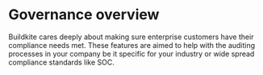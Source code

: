 # Governance overview

Buildkite cares deeply about making sure enterprise customers have their compliance needs met. These features are aimed to help with the auditing processes in your company be it specific for your industry or wide spread compliance standards like SOC.

